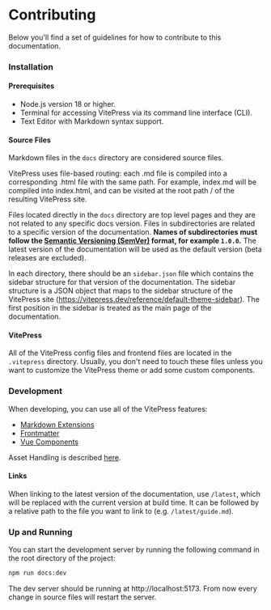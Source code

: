 # Contributing
Below you'll find a set of guidelines for how to contribute to this documentation.

### Installation
#### Prerequisites
- Node.js version 18 or higher.
- Terminal for accessing VitePress via its command line interface (CLI).
- Text Editor with Markdown syntax support.

#### Source Files
Markdown files in the `docs` directory are considered source files.

VitePress uses file-based routing: each .md file is compiled into a corresponding .html file with the same path.
For example, index.md will be compiled into index.html, and can be visited at the root path / of the resulting VitePress site.

Files located directly in the `docs` directory are top level pages and they are not related to any specific docs version.
Files in subdirectories are related to a specific version of the documentation.
**Names of subdirectories must follow the [Semantic Versioning (SemVer)](https://semver.org/) format, for example `1.0.0`.**
The latest version of the documentation will be used as the default version (beta releases are excluded).

In each directory, there should be an `sidebar.json` file which contains the sidebar structure for that version of the documentation.
The sidebar structure is a JSON object that maps to the sidebar structure of the VitePress site (https://vitepress.dev/reference/default-theme-sidebar).
The first position in the sidebar is treated as the main page of the documentation.

#### VitePress
All of the VitePress config files and frontend files are located in the `.vitepress` directory.
Usually, you don't need to touch these files unless you want to customize the VitePress theme or add some custom components.

### Development
When developing, you can use all of the VitePress features:
- [Markdown Extensions](https://vitepress.dev/guide/markdown)
- [Frontmatter](https://vitepress.dev/guide/frontmatter)
- [Vue Components](https://vitepress.dev/guide/using-vue)

Asset Handling is described [here](https://vitepress.dev/guide/asset-handling).

#### Links
When linking to the latest version of the documentation, use `/latest`, which will be replaced with the current version at build time. It can be followed by a relative path to the file you want to link to (e.g. `/latest/guide.md`).


### Up and Running
You can start the development server by running the following command in the root directory of the project:
```bash
npm run docs:dev
```
The dev server should be running at http://localhost:5173. From now every change in source files will restart the server.
